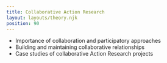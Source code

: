 ```yaml
---
title: Collaborative Action Research
layout: layouts/theory.njk
position: 90
---
```


- Importance of collaboration and participatory approaches
- Building and maintaining collaborative relationships
- Case studies of collaborative Action Research projects